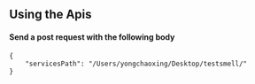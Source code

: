 ## Using the Apis

#### Send a post request with the following body

```
{
    "servicesPath": "/Users/yongchaoxing/Desktop/testsmell/"
}
```


